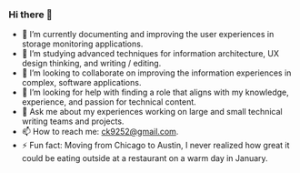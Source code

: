### Hi there 👋

- 🔭 I’m currently documenting and improving the user experiences in storage monitoring applications.
- 🌱 I’m studying advanced techniques for information architecture, UX design thinking, and writing / editing.
- 👯 I’m looking to collaborate on improving the information experiences in complex, software applications.
- 🤔 I’m looking for help with finding a role that aligns with my knowledge, experience, and passion for technical content.
- 💬 Ask me about my experiences working on large and small technical writing teams and projects.
- 📫 How to reach me: ck9252@gmail.com.
- ⚡ Fun fact: Moving from Chicago to Austin, I never realized how great it could be eating outside at a restaurant on a warm day in January.
